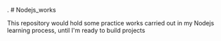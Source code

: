 . # Nodejs_works

This repository would hold some practice works carried out in my Nodejs learning process, until I'm ready to build projects

